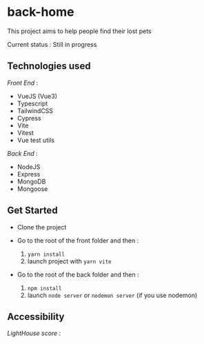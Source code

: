 # back-home

This project aims to help people find their lost pets

Current status : Still in progress

## Technologies used

_Front End_ :

- VueJS (Vue3)
- Typescript
- TailwindCSS
- Cypress
- Vite
- Vitest
- Vue test utils

_Back End_ :

- NodeJS
- Express
- MongoDB
- Mongoose

## Get Started

- Clone the project
- Go to the root of the front folder and then :

  1. `yarn install`
  2. launch project with `yarn vite`

- Go to the root of the back folder and then :
  1. `npm install`
  2. launch `node server` or `nodemon server` (if you use nodemon)

## Accessibility

_LightHouse score_ :
